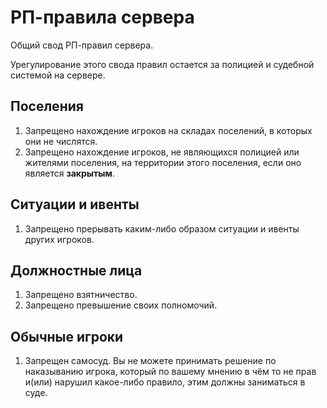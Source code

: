 # РП-правила сервера

Общий свод РП-правил сервера.

Урегулирование этого свода правил остается за полицией и судебной системой на сервере.

## Поселения

1. Запрещено нахождение игроков на складах поселений, в которых они не числятся.
2. Запрещено нахождение игроков, не являющихся полицией или жителями поселения, на территории этого поселения, если оно является **закрытым**. 

## Ситуации и ивенты

1. Запрещено прерывать каким-либо образом ситуации и ивенты других игроков.

## Должностные лица

1. Запрещено взятничество.
2. Запрещено превышение своих полномочий. 

## Обычные игроки

1. Запрещен самосуд. Вы не можете принимать решение по наказыванию игрока, который по вашему мнению в чём то не прав и(или) нарушил какое-либо правило, этим должны заниматься в суде. 